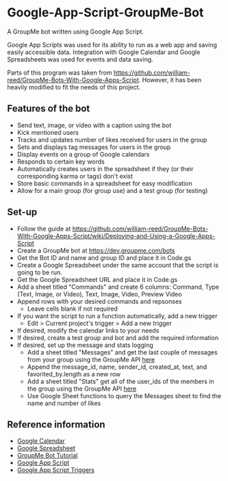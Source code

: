 # Google-App-Script-GroupMe-Bot
A GroupMe bot written using Google App Script.

Google App Scripts was used for its ability to run as a web app and saving easily accessible data.
Integration with Google Calendar and Google Spreadsheets was used for events and data saving.

Parts of this program was taken from https://github.com/william-reed/GroupMe-Bots-With-Google-Apps-Script. 
However, it has been heavily modified to fit the needs of this project.

## Features of the bot
- Send text, image, or video with a caption using the bot
- Kick mentioned users
- Tracks and updates number of likes received for users in the group
- Sets and displays tag messages for users in the group
- Display events on a group of Google calendars
- Responds to certain key words
- Automatically creates users in the spreadsheet if they (or their corresponding karma or tags) don't exist
- Store basic commands in a spreadsheet for easy modification
- Allow for a main group (for group use) and a test group (for testing)

## Set-up
- Follow the guide at https://github.com/william-reed/GroupMe-Bots-With-Google-Apps-Script/wiki/Deploying-and-Using-a-Google-Apps-Script
- Create a GroupMe bot at https://dev.groupme.com/bots
- Get the Bot ID and name and group ID and place it in Code.gs
- Create a Google Spreadsheet under the same account that the script is going to be run.
- Get the Google Spreadsheet URL and place it in Code.gs
- Add a sheet titled "Commands" and create 6 columns: Command, Type (Text, Image, or Video), Text, Image, Video, Preview Video
- Append rows with your desired commands and repsonses
  - Leave cells blank if not required
- If you want the script to run a function automatically, add a new trigger
  - Edit > Current project's trigger > Add a new trigger
- If desired, modify the calendar links to your needs
- If desired, create a test group and bot and add the required information
- If desired, set up the message and stats logging
  - Add a sheet titled "Messages" and get the last couple of messages from your group using the GroupMe API [here](https://dev.groupme.com/docs/v3#messages_index)
  - Append the message_id, name, sender_id, created_at, text, and favorited_by.length as a new row
  - Add a sheet titled "Stats" get all of the user_ids of the members in the group using the GroupMe API [here](https://dev.groupme.com/docs/v3#members_results)
  - Use Google Sheet functions to query the Messages sheet to find the name and number of likes
  

## Reference information
- [Google Calendar](https://developers.google.com/apps-script/reference/calendar/)
- [Google Spreadsheet](https://developers.google.com/apps-script/reference/spreadsheet/)
- [GroupMe Bot Tutorial](https://dev.groupme.com/tutorials/bots)
- [Google App Script](https://developers.google.com/apps-script/)
- [Google App Script Triggers](https://developers.google.com/apps-script/guides/triggers/installable#managing_triggers_manually)
